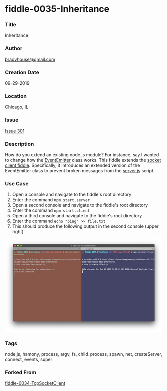 fiddle-0035-Inheritance
======

### Title<a name="title"></a>

Inheritance


### Author <a name="author"></a>

bradyhouse@gmail.com


### Creation Date<a name="creation-date"></a>

09-29-2019


### Location<a name="location"></a>

Chicago, IL


### Issue<a name="issue"></a>

[Issue 301](https://github.com/bradyhouse/house/issues/301)


### Description<a name="description"></a>

How do you extend an existing node.js module? For instance, say I wanted to change how the [EventEmitter](https://nodejs.org/api/events.html#events_class_eventemitter) class works. This fiddle extends the 
[socket client fiddle](https://github.com/bradyhouse/house/tree/master/fiddles/node/fiddle-0034-TcpSocketClient).  Specifically, it introduces an extended version of the EventEmitter class
to prevent broken messages from the [server.js](server.js) script. 


### Use Case<a name="use-case"></a>

1.  Open a console and navigate to the fiddle's root directory
2.  Enter the command `npm start.server`
3.  Open a second console and navigate to the fiddle's root directory
4.  Enter the command `npm start.client`
5.  Open a third console and navigate to the fiddle's root directory
6.  Enter the command `echo "ping" >> file.txt`
3.  This should produce the following output in the second console (upper right)

![Screenshot](screenshot.png)
    

### Tags<a name="tags"></a>

node.js, hamony, process, argv, fs, child_process, spawn, net, createServer, connect, events,
super


### Forked From

[fiddle-0034-TcpSocketClient](../fiddle-0034-TcpSocketClient)
